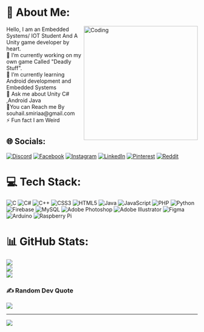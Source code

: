 # 💫 About Me:
<img align="right" alt="Coding" width="300" src="https://camo.githubusercontent.com/92bdb93f223f4f39c019dcca9967470d4efa73554a6c8f7b2703f23f83ae35f5/68747470733a2f2f6d656469612e67697068792e636f6d2f6d656469612f76312e59326c6b505463354d4749334e6a45786233426b61446869593274304f445a784e546c6b4f585678596d55344e6e68346144466b6432746c4f4746684e6a597a5a5442715a435a6c634431324d56397a64476c6a613256796331397a5a5746795932676d5933513963772f6c33563073354d56316b7564454d5039432f67697068792e676966">
Hello, I am an Embedded Systems/ IOT Student And A Unity game developer by heart.<br>🔭 I’m currently working on my own game Called "Deadly Stuff".<br>🌱 I’m currently learning Android development and Embedded Systems<br>💬 Ask me about Unity C# ,Android Java<br>💬You can Reach me By souhail.smiriaa@gmail.com<br>⚡ Fun fact I am Weird

## 🌐 Socials:
[![Discord](https://img.shields.io/badge/Discord-%237289DA.svg?logo=discord&logoColor=white)](https://discord.gg/Aspegic#4208) [![Facebook](https://img.shields.io/badge/Facebook-%231877F2.svg?logo=Facebook&logoColor=white)](https://facebook.com/souhail.smiri.3) [![Instagram](https://img.shields.io/badge/Instagram-%23E4405F.svg?logo=Instagram&logoColor=white)](https://instagram.com/glyphybois) [![LinkedIn](https://img.shields.io/badge/LinkedIn-%230077B5.svg?logo=linkedin&logoColor=white)](https://linkedin.com/in/sousmiri) [![Pinterest](https://img.shields.io/badge/Pinterest-%23E60023.svg?logo=Pinterest&logoColor=white)](https://pinterest.com/NotAspegic) [![Reddit](https://img.shields.io/badge/Reddit-%23FF4500.svg?logo=Reddit&logoColor=white)](https://reddit.com/user/Not_Aspegic) 

# 💻 Tech Stack:
![C](https://img.shields.io/badge/c-%2300599C.svg?style=for-the-badge&logo=c&logoColor=white) ![C#](https://img.shields.io/badge/c%23-%23239120.svg?style=for-the-badge&logo=c-sharp&logoColor=white) ![C++](https://img.shields.io/badge/c++-%2300599C.svg?style=for-the-badge&logo=c%2B%2B&logoColor=white) ![CSS3](https://img.shields.io/badge/css3-%231572B6.svg?style=for-the-badge&logo=css3&logoColor=white) ![HTML5](https://img.shields.io/badge/html5-%23E34F26.svg?style=for-the-badge&logo=html5&logoColor=white) ![Java](https://img.shields.io/badge/java-%23ED8B00.svg?style=for-the-badge&logo=java&logoColor=white) ![JavaScript](https://img.shields.io/badge/javascript-%23323330.svg?style=for-the-badge&logo=javascript&logoColor=%23F7DF1E) ![PHP](https://img.shields.io/badge/php-%23777BB4.svg?style=for-the-badge&logo=php&logoColor=white) ![Python](https://img.shields.io/badge/python-3670A0?style=for-the-badge&logo=python&logoColor=ffdd54) ![Firebase](https://img.shields.io/badge/firebase-%23039BE5.svg?style=for-the-badge&logo=firebase) ![MySQL](https://img.shields.io/badge/mysql-%2300f.svg?style=for-the-badge&logo=mysql&logoColor=white) ![Adobe Photoshop](https://img.shields.io/badge/adobephotoshop-%2331A8FF.svg?style=for-the-badge&logo=adobephotoshop&logoColor=white) ![Adobe Illustrator](https://img.shields.io/badge/adobeillustrator-%23FF9A00.svg?style=for-the-badge&logo=adobeillustrator&logoColor=white) 	![Figma](https://img.shields.io/badge/figma-%23F24E1E.svg?style=for-the-badge&logo=figma&logoColor=white) ![Arduino](https://img.shields.io/badge/-Arduino-00979D?style=for-the-badge&logo=Arduino&logoColor=white) ![Raspberry Pi](https://img.shields.io/badge/-RaspberryPi-C51A4A?style=for-the-badge&logo=Raspberry-Pi)
# 📊 GitHub Stats:
![](https://github-readme-stats.vercel.app/api?username=NotGAspegic&theme=dark&hide_border=false&include_all_commits=false&count_private=false)<br/>
![](https://github-readme-streak-stats.herokuapp.com/?user=NotGAspegic&theme=dark&hide_border=false)<br/>
![](https://github-readme-stats.vercel.app/api/top-langs/?username=NotGAspegic&theme=dark&hide_border=false&include_all_commits=false&count_private=false&layout=compact)

### ✍️ Random Dev Quote
![](https://quotes-github-readme.vercel.app/api?type=horizontal&theme=dark)

---
[![](https://visitcount.itsvg.in/api?id=NotGAspegic&icon=5&color=1)](https://visitcount.itsvg.in)

<!-- Proudly created with GPRM ( https://gprm.itsvg.in ) -->
